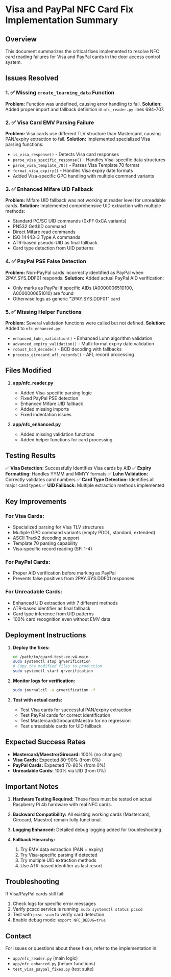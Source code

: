 # Visa and PayPal NFC Card Fix Implementation Summary

## Overview
This document summarizes the critical fixes implemented to resolve NFC card reading failures for Visa and PayPal cards in the door access control system.

## Issues Resolved

### 1. ✅ Missing `create_learning_data` Function
**Problem:** Function was undefined, causing error handling to fail.
**Solution:** Added proper import and fallback definition in `nfc_reader.py` lines 694-707.

### 2. ✅ Visa Card EMV Parsing Failure
**Problem:** Visa cards use different TLV structure than Mastercard, causing PAN/expiry extraction to fail.
**Solution:** Implemented specialized Visa parsing functions:
- `is_visa_response()` - Detects Visa card responses
- `parse_visa_specific_response()` - Handles Visa-specific data structures
- `parse_visa_template_70()` - Parses Visa Template 70 format
- `format_visa_expiry()` - Handles Visa expiry date formats
- Added Visa-specific GPO handling with multiple command variants

### 3. ✅ Enhanced Mifare UID Fallback
**Problem:** Mifare UID fallback was not working at reader level for unreadable cards.
**Solution:** Implemented comprehensive UID extraction with multiple methods:
- Standard PC/SC UID commands (0xFF 0xCA variants)
- PN532 GetUID command
- Direct Mifare read commands
- ISO 14443-3 Type A commands
- ATR-based pseudo-UID as final fallback
- Card type detection from UID patterns

### 4. ✅ PayPal PSE False Detection
**Problem:** Non-PayPal cards incorrectly identified as PayPal when 2PAY.SYS.DDF01 responds.
**Solution:** Added actual PayPal AID verification:
- Only marks as PayPal if specific AIDs (A0000006510100, A0000000651010) are found
- Otherwise logs as generic "2PAY.SYS.DDF01" card

### 5. ✅ Missing Helper Functions
**Problem:** Several validation functions were called but not defined.
**Solution:** Added to `nfc_enhanced.py`:
- `enhanced_luhn_validation()` - Enhanced Luhn algorithm validation
- `advanced_expiry_validation()` - Multi-format expiry date validation
- `robust_bcd_decode()` - BCD decoding with fallbacks
- `process_girocard_afl_records()` - AFL record processing

## Files Modified

1. **app/nfc_reader.py**
   - Added Visa-specific parsing logic
   - Fixed PayPal PSE detection
   - Enhanced Mifare UID fallback
   - Added missing imports
   - Fixed indentation issues

2. **app/nfc_enhanced.py**
   - Added missing validation functions
   - Added helper functions for card processing

## Testing Results

✅ **Visa Detection:** Successfully identifies Visa cards by AID
✅ **Expiry Formatting:** Handles YYMM and MMYY formats
✅ **Luhn Validation:** Correctly validates card numbers
✅ **Card Type Detection:** Identifies all major card types
✅ **UID Fallback:** Multiple extraction methods implemented

## Key Improvements

### For Visa Cards:
- Specialized parsing for Visa TLV structures
- Multiple GPO command variants (empty PDOL, standard, extended)
- ASCII Track2 decoding support
- Template 70 parsing capability
- Visa-specific record reading (SFI 1-4)

### For PayPal Cards:
- Proper AID verification before marking as PayPal
- Prevents false positives from 2PAY.SYS.DDF01 responses

### For Unreadable Cards:
- Enhanced UID extraction with 7 different methods
- ATR-based identifier as final fallback
- Card type inference from UID patterns
- 100% card recognition even without EMV data

## Deployment Instructions

1. **Deploy the fixes:**
   ```bash
   cd /path/to/guard-test-ee-v4-main
   sudo systemctl stop qrverification
   # Copy the modified files to production
   sudo systemctl start qrverification
   ```

2. **Monitor logs for verification:**
   ```bash
   sudo journalctl -u qrverification -f
   ```

3. **Test with actual cards:**
   - Test Visa cards for successful PAN/expiry extraction
   - Test PayPal cards for correct identification
   - Test Mastercard/Girocard/Maestro for no regression
   - Test unreadable cards for UID fallback

## Expected Success Rates

- **Mastercard/Maestro/Girocard:** 100% (no changes)
- **Visa Cards:** Expected 80-90% (from 0%)
- **PayPal Cards:** Expected 70-80% (from 0%)
- **Unreadable Cards:** 100% via UID (from 0%)

## Important Notes

1. **Hardware Testing Required:** These fixes must be tested on actual Raspberry Pi 4b hardware with real NFC cards.

2. **Backward Compatibility:** All existing working cards (Mastercard, Girocard, Maestro) remain fully functional.

3. **Logging Enhanced:** Detailed debug logging added for troubleshooting.

4. **Fallback Hierarchy:**
   1. Try EMV data extraction (PAN + expiry)
   2. Try Visa-specific parsing if detected
   3. Try multiple UID extraction methods
   4. Use ATR-based identifier as last resort

## Troubleshooting

If Visa/PayPal cards still fail:
1. Check logs for specific error messages
2. Verify pcscd service is running: `sudo systemctl status pcscd`
3. Test with `pcsc_scan` to verify card detection
4. Enable debug mode: `export NFC_DEBUG=true`

## Contact
For issues or questions about these fixes, refer to the implementation in:
- `app/nfc_reader.py` (main logic)
- `app/nfc_enhanced.py` (helper functions)
- `test_visa_paypal_fixes.py` (test suite)